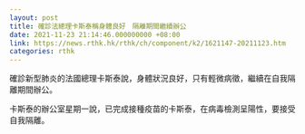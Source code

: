 ```yaml
---
layout: post
title: 確診法總理卡斯泰稱身體良好　隔離期間繼續辦公
date: 2021-11-23 21:14:46.000000000 +08:00
link: https://news.rthk.hk/rthk/ch/component/k2/1621147-20211123.htm
categories: rthk
---
```


確診新型肺炎的法國總理卡斯泰說，身體狀況良好，只有輕微病徵，繼續在自我隔離期間辦公。

卡斯泰的辦公室星期一說，已完成接種疫苗的卡斯泰，在病毒檢測呈陽性，要接受自我隔離。
